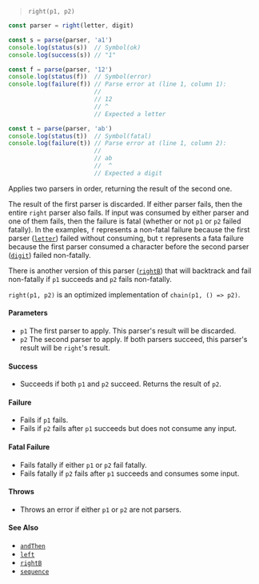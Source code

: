 <!--
 Copyright (c) 2020 Thomas J. Otterson
 
 This software is released under the MIT License.
 https://opensource.org/licenses/MIT
-->

> `right(p1, p2)`

```javascript
const parser = right(letter, digit)

const s = parse(parser, 'a1')
console.log(status(s))  // Symbol(ok)
console.log(success(s)) // "1"

const f = parse(parser, '12')
console.log(status(f))  // Symbol(error)
console.log(failure(f)) // Parse error at (line 1, column 1):
                        //
                        // 12
                        // ^
                        // Expected a letter

const t = parse(parser, 'ab')
console.log(status(t))  // Symbol(fatal)
console.log(failure(t)) // Parse error at (line 1, column 2):
                        //
                        // ab
                        //  ^
                        // Expected a digit
```

Applies two parsers in order, returning the result of the second one.

The result of the first parser is discarded. If either parser fails, then the entire `right` parser also fails. If input was consumed by either parser and one of them fails, then the failure is fatal (whether or not `p1` or `p2` failed fatally). In the examples, `f` represents a non-fatal failure because the first parser ([`letter`](letter.md)) failed without consuming, but `t` represents a fata failure because the first parser consumed a character before the second parser ([`digit`](digit.md)) failed non-fatally.

There is another version of this parser ([`rightB`](rightb.md)) that will backtrack and fail non-fatally if `p1` succeeds and `p2` fails non-fatally.

`right(p1, p2)` is an optimized implementation of `chain(p1, () => p2)`.

#### Parameters

* `p1` The first parser to apply. This parser's result will be discarded.
* `p2` The second parser to apply. If both parsers succeed, this parser's result will be `right`'s result.

#### Success

* Succeeds if both `p1` and `p2` succeed. Returns the result of `p2`.

#### Failure

* Fails if `p1` fails.
* Fails if `p2` fails after `p1` succeeds but does not consume any input.

#### Fatal Failure

* Fails fatally if either `p1` or `p2` fail fatally.
* Fails fatally if `p2` fails after `p1` succeeds and consumes some input.

#### Throws

* Throws an error if either `p1` or `p2` are not parsers.

#### See Also

* [`andThen`](andthen.md)
* [`left`](left.md)
* [`rightB`](rightb.md)
* [`sequence`](sequence.md)
